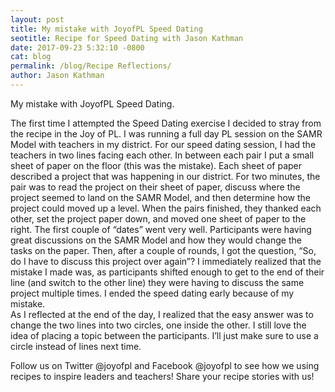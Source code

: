 ```yaml
---
layout: post
title: My mistake with JoyofPL Speed Dating
seotitle: Recipe for Speed Dating with Jason Kathman
date: 2017-09-23 5:32:10 -0800
cat: blog
permalink: /blog/Recipe Reflections/
author: Jason Kathman
---
```


My mistake with JoyofPL Speed Dating.  

The first time I attempted the Speed Dating exercise I decided to stray from the recipe in the Joy of PL. I was running a full day PL session on the SAMR Model with teachers in my district. For our speed dating session, I had the teachers in two lines facing each other. In between each pair I put a small sheet of paper on the floor (this was the mistake). Each sheet of paper described a project that was happening in our district. For two minutes, the pair was to read the project on their sheet of paper, discuss where the project seemed to land on the SAMR Model, and then determine how the project could moved up a level.
When the pairs finished, they thanked each other, set the project paper down, and moved one sheet of paper to the right. The first couple of “dates” went very well. Participants were having great discussions on the SAMR Model and how they would change the tasks on the paper. Then, after a couple of rounds, I got the question, “So, do I have to discuss this project over again”? I immediately realized that the mistake I made was, as participants shifted enough to get to the end of their line (and switch to the other line) they were having to discuss the same project multiple times. 
I ended the speed dating early because of my mistake.  
As I reflected at the end of the day, I realized that the easy answer was to change the two lines into two circles, one inside the other. I still love the idea of placing a topic between the participants. I’ll just make sure to use a circle instead of lines next time.

Follow us on Twitter @joyofpl and Facebook @joyofpl to see how we using recipes to inspire leaders and teachers! Share your recipe stories with us!
